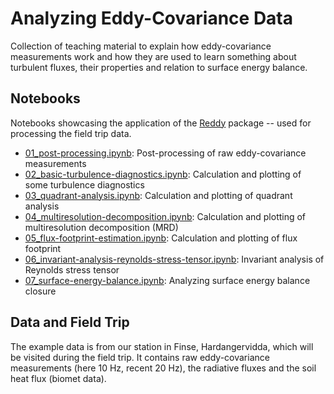 # Analyzing Eddy-Covariance Data

Collection of teaching material to explain how eddy-covariance measurements work and how they are used to learn something about turbulent fluxes, their properties and relation to surface energy balance.

## Notebooks
Notebooks showcasing the application of the [Reddy](https://github.com/noctiluc3nt/Reddy) package -- used for processing the field trip data.
- [01_post-processing.ipynb](https://github.com/noctiluc3nt/ec_analyze/blob/main/notebooks/01_post-processing.ipynb): Post-processing of raw eddy-covariance measurements
- [02_basic-turbulence-diagnostics.ipynb](https://github.com/noctiluc3nt/ec_analyze/blob/main/notebooks/02_basic-turbulence-diagnostics.ipynb): Calculation and plotting of some turbulence diagnostics
- [03_quadrant-analysis.ipynb](https://github.com/noctiluc3nt/ec_analyze/blob/main/notebooks/03_quadrant-analysis.ipynb): Calculation and plotting of quadrant analysis
- [04_multiresolution-decomposition.ipynb](https://github.com/noctiluc3nt/ec_analyze/blob/main/notebooks/04_multiresolution-decomposition.ipynb): Calculation and plotting of multiresolution decomposition (MRD)
- [05_flux-footprint-estimation.ipynb](https://github.com/noctiluc3nt/ec_analyze/blob/main/notebooks/05_flux-footprint-estimation.ipynb): Calculation and plotting of flux footprint
- [06_invariant-analysis-reynolds-stress-tensor.ipynb](https://github.com/noctiluc3nt/ec_analyze/blob/main/notebooks/06_invariant-analysis-reynolds-stress-tensor.ipynb): Invariant analysis of Reynolds stress tensor
- [07_surface-energy-balance.ipynb](https://github.com/noctiluc3nt/ec_analyze/blob/main/notebooks/07_surface-energy-balance.ipynb): Analyzing surface energy balance closure

## Data and Field Trip
The example data is from our station in Finse, Hardangervidda, which will be visited during the field trip. It contains raw eddy-covariance measurements (here 10 Hz, recent 20 Hz), the radiative fluxes and the soil heat flux (biomet data). 
